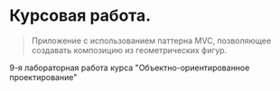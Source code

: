 # Курсовая работа.

> Приложение с использованием паттерна MVC, позволяющее создавать композицию из геометрических фигур.

9-я лабораторная работа курса "Объектно-ориентированное проектирование"
